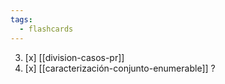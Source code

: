 ```yaml
---
tags:
  - flashcards
---
```

03. [x] [[division-casos-pr]]
04. [x] [[caracterización-conjunto-enumerable]]
?